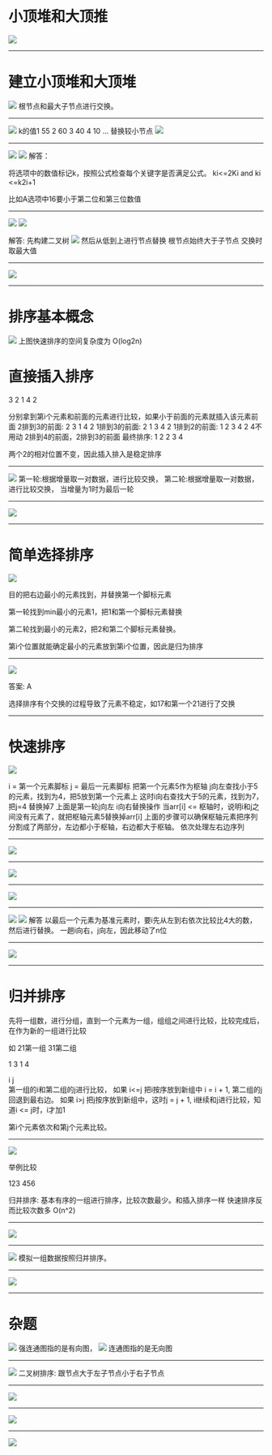 
# 小顶堆和大顶推

![](../pic/2023-05-10-21-05-38.png)

---

# 建立小顶堆和大顶堆

![](../pic/2023-05-10-21-10-00.png)
根节点和最大子节点进行交换。

---

![](../pic/2023-05-10-21-16-16.png)
k的值1 55 2 60 3 40 4 10 ...
替换较小节点
![](../pic/2023-05-10-21-19-42.png)

---

![](../pic/2023-05-10-21-20-55.png)
![](../pic/2023-05-21-22-58-41.png)
解答：

将选项中的数值标记k，按照公式检查每个关键字是否满足公式。
ki<=2Ki and ki <=k2i+1

比如A选项中16要小于第二位和第三位数值



---

![](../pic/2023-05-10-21-32-27.png)
![](../pic/2023-05-21-23-02-57.png)

解答:
先构建二叉树
![](../pic/2023-05-21-23-00-52.png)
然后从低到上进行节点替换
根节点始终大于子节点
交换时取最大值


---

![](../pic/2023-05-21-23-04-37.png)

---

# 排序基本概念

![](../pic/2023-05-10-21-49-06.png)
上图快速排序的空间复杂度为 O(log2n)

# 直接插入排序

3 2 1 4 2

分别拿到第i个元素和前面的元素进行比较，如果小于前面的元素就插入该元素前面
2排到3的前面: 2 3 1 4 2
1排到3的前面: 2 1 3 4 2
1排到2的前面: 1 2 3 4 2
4不用动
2排到4的前面，2排到3的前面
最终排序: 1 2 2 3 4

两个2的相对位置不变，因此插入排入是稳定排序

---

![](../pic/2023-05-10-22-03-23.png)
第一轮:根据增量取一对数据，进行比较交换，
第二轮:根据增量取一对数据，进行比较交换，
当增量为1时为最后一轮


---

![](../pic/2023-05-10-22-27-09.png)



---

# 简单选择排序

![](../pic/2023-05-10-22-48-05.png)





目的把右边最小的元素找到，并替换第一个脚标元素

第一轮找到min最小的元素1，把1和第一个脚标元素替换

第二轮找到最小的元素2，把2和第二个脚标元素替换。

第i个位置就能确定最小的元素放到第i个位置，因此是归为排序

---

![](../pic/2023-05-10-23-05-29.png)

答案: A

选择排序有个交换的过程导致了元素不稳定，如17和第一个21进行了交换


---

# 快速排序

![](../pic/2023-05-10-23-35-00.png)

i = 第一个元素脚标 j = 最后一元素脚标
把第一个元素5作为枢轴
j向左查找小于5的元素，找到为4，把5放到第一个元素上
这时i向右查找大于5的元素，找到为7，把j=4 替换掉7
上面是第一轮j向左 i向右替换操作
当arr[i] <= 枢轴时，说明i和j之间没有元素了，就把枢轴元素5替换掉arr[i]
上面的步骤可以确保枢轴元素把序列分割成了两部分，左边都小于枢轴，右边都大于枢轴。
依次处理左右边序列

---

![](../pic/2023-05-10-23-58-12.png)

---

![](../pic/2023-05-11-00-05-00.png)

---

![](../pic/2023-05-11-00-11-27.png)

---

![](../pic/2023-05-22-00-02-13.png)
![](../pic/2023-05-11-00-19-35.png)
解答
以最后一个元素为基准元素时，要i先从左到右依次比较比4大的数，然后进行替换。
一趟i向右，j向左，因此移动了n位

---

![](../pic/2023-05-22-00-00-51.png)

---

# 归并排序

先将一组数，进行分组，直到一个元素为一组，组组之间进行比较，比较完成后，在作为新的一组进行比较

如 21第一组   31第二组

1 3    1  4

i          j   
第一组的i和第二组的j进行比较，
如果 i<=j 把i按序放到新组中
    i = i + 1, 第二组的j回退到最右边。
如果 i>j 把j按序放到新组中，这时j = j + 1,
i继续和j进行比较，知道i <= j时，i才加1

第i个元素依次和第j个元素比较。


---

![](../pic/2023-05-11-09-14-21.png)

举例比较

123 456

归并排序: 基本有序的一组进行排序，比较次数最少。和插入排序一样
快速排序反而比较次数多 O(n^2)

---

![](../pic/2023-05-11-09-16-56.png)

---

![](../pic/2023-05-11-09-17-43.png)
模拟一组数据按照归并排序。

---

![](../pic/2023-05-11-09-18-22.png)

---

# 杂题

![](../pic/2023-05-11-12-50-14.png)
强连通图指的是有向图，
![](../pic/2023-05-22-00-26-13.png)
连通图指的是无向图


---

![](../pic/2023-05-11-12-57-53.png)
二叉树排序: 跟节点大于左子节点小于右子节点


---

![](../pic/2023-05-11-13-08-54.png)

---

![](../pic/2023-05-11-13-11-37.png)

---

![](../pic/2023-05-11-13-15-23.png)
